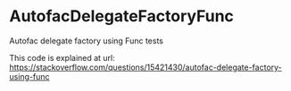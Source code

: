 # AutofacDelegateFactoryFunc
Autofac delegate factory using Func tests

This code is explained at url:
https://stackoverflow.com/questions/15421430/autofac-delegate-factory-using-func
